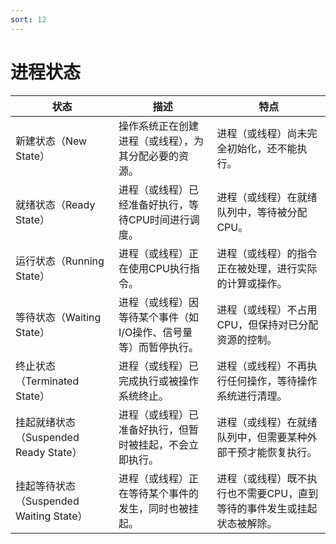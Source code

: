 ```yaml
---
sort: 12
---
```


# 进程状态

| 状态 | 描述 | 特点 |
|---|---|---|
| 新建状态（New State） | 操作系统正在创建进程（或线程），为其分配必要的资源。             | 进程（或线程）尚未完全初始化，还不能执行。                     |
| 就绪状态（Ready State） | 进程（或线程）已经准备好执行，等待CPU时间进行调度。             | 进程（或线程）在就绪队列中，等待被分配CPU。                     |
| 运行状态（Running State） | 进程（或线程）正在使用CPU执行指令。                             | 进程（或线程）的指令正在被处理，进行实际的计算或操作。             |
| 等待状态（Waiting State） | 进程（或线程）因等待某个事件（如I/O操作、信号量等）而暂停执行。 | 进程（或线程）不占用CPU，但保持对已分配资源的控制。               |
| 终止状态（Terminated State） | 进程（或线程）已完成执行或被操作系统终止。                     | 进程（或线程）不再执行任何操作，等待操作系统进行清理。             |
| 挂起就绪状态（Suspended Ready State） | 进程（或线程）已准备好执行，但暂时被挂起，不会立即执行。     | 进程（或线程）在就绪队列中，但需要某种外部干预才能恢复执行。     |
| 挂起等待状态（Suspended Waiting State） | 进程（或线程）正在等待某个事件的发生，同时也被挂起。       | 进程（或线程）既不执行也不需要CPU，直到等待的事件发生或挂起状态被解除。 |